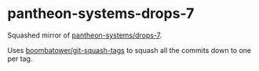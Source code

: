 pantheon-systems-drops-7
========================
Squashed mirror of [pantheon-systems/drops-7](https://github.com/pantheon-systems/drops-7).

Uses [boombatower/git-squash-tags](https://github.com/boombatower/git-squash-tags) to squash all
the commits down to one per tag.
